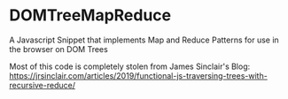 # DOMTreeMapReduce
A Javascript Snippet that implements Map and Reduce Patterns for use in the browser on DOM Trees

Most of this code is completely stolen from James Sinclair's Blog:
https://jrsinclair.com/articles/2019/functional-js-traversing-trees-with-recursive-reduce/

